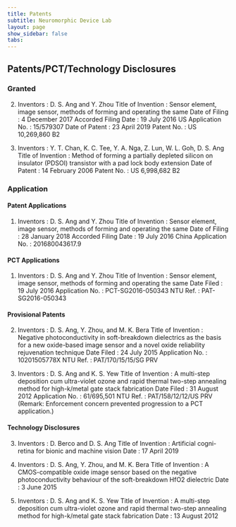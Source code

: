 ```yaml
---
title: Patents
subtitle: Neuromorphic Device Lab
layout: page
show_sidebar: false
tabs:
---
```


## Patents/PCT/Technology Disclosures

### Granted

2.	Inventors	:	D. S. Ang and Y. Zhou
	Title of Invention	:	Sensor element, image sensor, methods of forming and operating the same
	Date of Filing	: 4 December 2017
	Accorded Filing Date	: 19 July 2016
	US Application No.	: 15/579307	
	Date of Patent	:	23 April 2019
	Patent No.	:	US 10,269,860 B2

1.	Inventors		:	Y. T. Chan, K. C. Tee, Y. A. Nga, Z. Lun, W. L. Goh, D. S. Ang
	Title of Invention	:	Method of forming a partially depleted silicon on insulator (PDSOI) transistor with a pad lock body extension
	Date of Patent		:	14 February 2006
	Patent No.		:	US 6,998,682 B2

### Application

#### Patent Applications

1.	Inventors			: D. S. Ang and Y. Zhou
	Title of Invention	: Sensor element, image sensor, methods of forming and operating the same
	Date of Filing		: 28 January 2018
	Accorded Filing Date	: 19 July 2016
	China Application No.	: 201680043617.9


#### PCT Applications

1.	Inventors	:	D. S. Ang and Y. Zhou
	Title of Invention	: Sensor element, image sensor, methods of forming and operating the same
	Date Filed			: 19 July 2016
	Application No.		: PCT-SG2016-050343
	NTU Ref.			: PAT-SG2016-050343


#### Provisional Patents

2.	Inventors		:	D. S. Ang, Y. Zhou, and M. K. Bera
	Title of Invention	: Negative photoconductivity in soft-breakdown dielectrics as the basis for a new oxide-based image sensor and a novel oxide reliability rejuvenation technique
	Date Filed			: 24 July 2015
	Application No.		: 10201505778X
	NTU Ref.			: PAT/170/15/15/SG PRV

1.	Inventors		:	D. S. Ang and K. S. Yew
	Title of Invention	:	A multi-step deposition cum ultra-violet ozone and rapid thermal two-step annealing method for high-k/metal gate stack fabrication
	Date Filed		:	31 August 2012
	Application No.		: 61/695,501
	NTU Ref.			: PAT/158/12/12/US PRV
	(Remark: Enforcement concern prevented progression to a PCT application.)


#### Technology Disclosures

3.	Inventors		:	D. Berco and D. S. Ang
	Title of Invention	:	Artificial cogni-retina for bionic and machine vision
	Date			:	17 April 2019

2.	Inventors			:	D. S. Ang, Y. Zhou, and M. K. Bera
	Title of Invention	:	A CMOS-compatible oxide image sensor based on the negative photoconductivity behaviour of the soft-breakdown HfO2 dielectric
	Date		:	3 June 2015 

1.	Inventors			:	D. S. Ang and K. S. Yew
	Title of Invention	:	A multi-step deposition cum ultra-violet ozone and rapid thermal two-step annealing method for high-k/metal gate stack fabrication
	Date			:	13 August 2012
